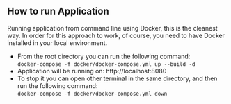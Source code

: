 ## How to run Application

Running application from command line using Docker, this is the cleanest way.
In order for this approach to work, of course, you need to have Docker installed in your local environment.

* From the root directory you can run the following command:<br/>
  ```docker-compose -f docker/docker-compose.yml up --build -d```
* Application will be running on: http://localhost:8080
* To stop it you can open other terminal in the same directory, and then run the following command:<br/>
  ```docker-compose -f docker/docker-compose.yml down```